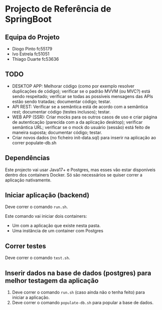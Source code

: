 # Projecto de Referência de SpringBoot

## Equipa do Projeto
* Diogo Pinto   fc55179
* Ivo Estrela   fc51051
* Thiago Duarte fc53636

 ## TODO
* DESKTOP APP: Melhorar código (como por exemplo resolver duplicações de código); verificar se o padrão MVVM (ou MVC?) está sendo respeitado; verificar se todas as possíveis mensagens das APIs estão sendo tratadas; documentar código; testar.
* API REST: Verificar se a semântica está de acordo com a semântica rest; documentar código (testes inclusos); testar.
* WEB APP (SSR): Criar mocks para os outros casos de uso e criar página de autenticação (parecida com a da aplicação desktop); verificar semântica URL; verificar se o mock do usuário (sessão) está feito de maneira suposta; documentar código; testar.
* Criar novos dados (no ficheiro init-data.sql) para inserir na aplicação ao correr populate-db.sh

## Dependências

Este projecto vai usar Java17+ e Postgres, mas esses vão estar disponíveis dentro dos containers Docker. Só são necessários se quiser correr a aplicação nativamente.

## Iniciar aplicação (backend)

Deve correr o comando `run.sh`.

Este comando vai iniciar dois containers:

* Um com a aplicação que existe nesta pasta.
* Uma instância de um container com Postgres

## Correr testes

Deve correr o comando `test.sh`.

## Inserir dados na base de dados (postgres) para melhor testagem da aplicação

1. Deve correr o comando `run.sh` (caso ainda não o tenha feito) para iniciar a aplicação.
2. Deve correr o comando `populate-db.sh` para popular a base de dados.

